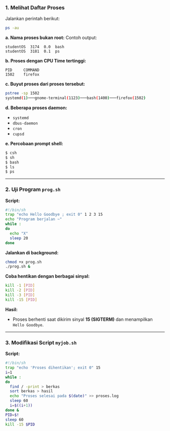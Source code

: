 ### 1. Melihat Daftar Proses

Jalankan perintah berikut:
```bash
ps -au
```

**a. Nama proses bukan root:**
Contoh output:
```
studentOS  3174  0.0  bash
studentOS  3181  0.1  ps
```

**b. Proses dengan CPU Time tertinggi:**
```
PID     COMMAND
1502    firefox
```

**c. Buyut proses dari proses tersebut:**
```bash
pstree -sp 1502
systemd(1)───gnome-terminal(1123)───bash(1400)───firefox(1502)
```

**d. Beberapa proses daemon:**
- `systemd`
- `dbus-daemon`
- `cron`
- `cupsd`

**e. Percobaan prompt shell:**
```bash
$ csh
$ sh
$ bash
$ ls
$ ps
```

---

### 2. Uji Program `prog.sh`

**Script:**
```bash
#!/bin/sh
trap "echo Hello Goodbye ; exit 0" 1 2 3 15
echo "Program berjalan ~"
while :
do
  echo "X"
  sleep 20
done
```

**Jalankan di background:**
```bash
chmod +x prog.sh
./prog.sh &
```

**Coba hentikan dengan berbagai sinyal:**
```bash
kill -1 [PID]
kill -2 [PID]
kill -3 [PID]
kill -15 [PID]
```

**Hasil:**
- Proses berhenti saat dikirim sinyal **15 (SIGTERM)** dan menampilkan `Hello Goodbye`.

---

### 3. Modifikasi Script `myjob.sh`

**Script:**
```bash
#!/bin/sh
trap "echo 'Proses dihentikan'; exit 0" 15
i=1
while :
do
  find / -print > berkas
  sort berkas > hasil
  echo "Proses selesai pada $(date)" >> proses.log
  sleep 60
  i=$((i+1))
done &
PID=$!
sleep 60
kill -15 $PID
```

